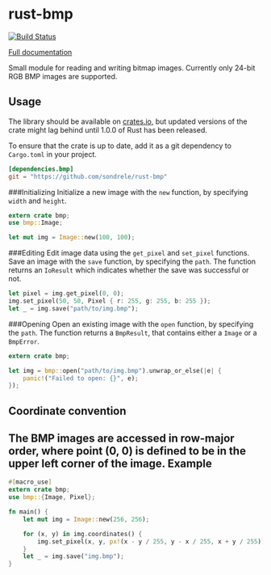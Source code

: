 rust-bmp
========
[![Build Status](https://travis-ci.org/sondrele/rust-bmp.svg?branch=master)](https://travis-ci.org/sondrele/rust-bmp)

[Full documentation](http://sondrele.github.io/rust-bmp/bmp/index.html)

Small module for reading and writing bitmap images.
Currently only 24-bit RGB BMP images are supported.

Usage
-----
The library should be available on [crates.io](https://crates.io/crates/bmp),
but updated versions of the crate might lag behind until 1.0.0 of Rust has been released.

To ensure that the crate is up to date, add it as a git dependency to `Cargo.toml` in your project.
```toml
[dependencies.bmp]
git = "https://github.com/sondrele/rust-bmp"
```
###Initializing
Initialize a new image with the `new` function, by specifying `width` and `height`.
```rust
extern crate bmp;
use bmp::Image;

let mut img = Image::new(100, 100);
```
###Editing
Edit image data using the `get_pixel` and `set_pixel` functions.
Save an image with the `save` function, by specifying the `path`. The function returns
an `IoResult` which indicates whether the save was successful or not.
```rust
let pixel = img.get_pixel(0, 0);
img.set_pixel(50, 50, Pixel { r: 255, g: 255, b: 255 });
let _ = img.save("path/to/img.bmp");
```
###Opening
Open an existing image with the `open` function, by specifying the `path`. The function
returns a `BmpResult`, that contains either a `Image` or a `BmpError`.
```rust
extern crate bmp;

let img = bmp::open("path/to/img.bmp").unwrap_or_else(|e| {
    panic!("Failed to open: {}", e);
});
```
Coordinate convention
---------------------
The BMP images are accessed in row-major order, where point (0, 0) is defined to  be in the
upper left corner of the image.
Example
-------
```rust
#[macro_use]
extern crate bmp;
use bmp::{Image, Pixel};

fn main() {
    let mut img = Image::new(256, 256);

    for (x, y) in img.coordinates() {
        img.set_pixel(x, y, px!(x - y / 255, y - x / 255, x + y / 255));
    }
    let _ = img.save("img.bmp");
}
```
